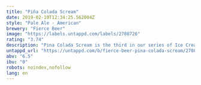 ```yaml
---
title: "Piña Colada Scream"
date: 2019-02-10T12:34:25.562004Z
style: "Pale Ale - American"
brewery: "Fierce Beer"
image: "https://labels.untappd.com/labels/2708726"
rating: "3.74"
description: "Pina Colada Scream is the third in our series of Ice Cream beers. This one is jammed with pineapple and coconut, heavily influenced by the cocktail-making antics of the Caribbean. Best served with a cherry, a paper umbrella and a crooning Mr. Manilow... "
untappd_url: "https://untappd.com/b/fierce-beer-pina-colada-scream/2708726"
abv: "6.5"
ibu: "0"
robots: noindex,nofollow
lang: en
---
```

